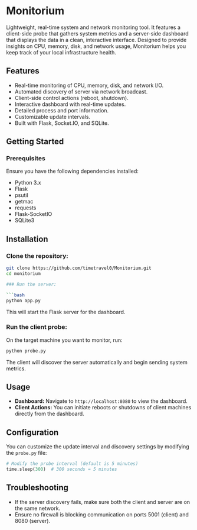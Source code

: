 # Monitorium
Lightweight, real-time system and network monitoring tool. It features a client-side probe that gathers system metrics and a server-side dashboard that displays the data in a clean, interactive interface. Designed to provide insights on CPU, memory, disk, and network usage, Monitorium helps you keep track of your local infrastructure health.

## Features

- Real-time monitoring of CPU, memory, disk, and network I/O.
- Automated discovery of server via network broadcast.
- Client-side control actions (reboot, shutdown).
- Interactive dashboard with real-time updates.
- Detailed process and port information.
- Customizable update intervals.
- Built with Flask, Socket.IO, and SQLite.

## Getting Started

### Prerequisites

Ensure you have the following dependencies installed:

- Python 3.x
- Flask
- psutil
- getmac
- requests
- Flask-SocketIO
- SQLite3

## Installation

### Clone the repository:

```bash
git clone https://github.com/timetravel0/Monitorium.git
cd monitorium

### Run the server:

```bash
python app.py
```

This will start the Flask server for the dashboard.

### Run the client probe:

On the target machine you want to monitor, run:

```bash
python probe.py
```

The client will discover the server automatically and begin sending system metrics.

## Usage

- **Dashboard:** Navigate to `http://localhost:8080` to view the dashboard.
- **Client Actions:** You can initiate reboots or shutdowns of client machines directly from the dashboard.

## Configuration

You can customize the update interval and discovery settings by modifying the `probe.py` file:

```python
# Modify the probe interval (default is 5 minutes)
time.sleep(300)  # 300 seconds = 5 minutes
```

## Troubleshooting

- If the server discovery fails, make sure both the client and server are on the same network.
- Ensure no firewall is blocking communication on ports 5001 (client) and 8080 (server).
